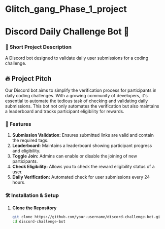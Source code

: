 # Glitch_gang_Phase_1_project

# Discord Daily Challenge Bot 🤖

### 📌 Short Project Description
A Discord bot designed to validate daily user submissions for a coding challenge.

## 🔥 Project Pitch

Our Discord bot aims to simplify the verification process for participants in daily coding challenges. With a growing community of developers, it's essential to automate the tedious task of checking and validating daily submissions. This bot not only automates the verification but also maintains a leaderboard and tracks participant eligibility for rewards.

### 🌟 Features

1. **Submission Validation:** Ensures submitted links are valid and contain the required tags.
2. **Leaderboard:** Maintains a leaderboard showing participant progress and eligibility.
3. **Toggle Join:** Admins can enable or disable the joining of new participants.
4. **Check Eligibility:** Allows you to check the reward eligibility status of a user.
5. **Daily Verification:** Automated check for user submissions every 24 hours.

### 🛠️ Installation & Setup

1. **Clone the Repository**
   ```sh
   git clone https://github.com/your-username/discord-challenge-bot.git
   cd discord-challenge-bot
